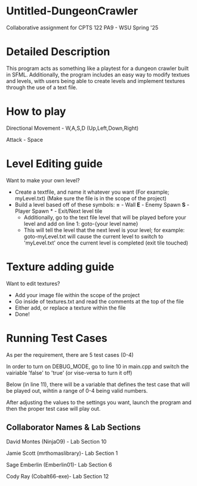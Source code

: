 # Untitled-DungeonCrawler
Collaborative assignment for CPTS 122 PA9 - WSU Spring '25

# Detailed Description

This program acts as something like a playtest for a dungeon crawler built in SFML.
Additionally, the program includes an easy way to modify textues and levels, with users being able to create levels and implement textures through the use of a text file.

# How to play

Directional Movement - W,A,S,D (Up,Left,Down,Right)

Attack - Space

# Level Editing guide

Want to make your own level?

- Create a textfile, and name it whatever you want (For example; myLevel.txt) (Make sure the file is in the scope of the project)
- Build a level based off of these symbols:
      **=** - Wall
      **E** - Enemy Spawn
      **S** - Player Spawn
        *   - Exit/Next level tile
  - Additionally, go to the text file level that will be played before your level and add on line 1:
        goto-{your level name}
  - This will tell the level that the next level is your level; for example:
        goto-myLevel.txt
      will cause the current level to switch to 'myLevel.txt' once the current level is completed (exit tile touched)

# Texture adding guide
Want to edit textures?

- Add your image file within the scope of the project
- Go inside of textures.txt and read the comments at the top of the file
- Either add, or replace a texture within the file
- Done!

# Running Test Cases
As per the requirement, there are 5 test cases (0-4)

In order to turn on DEBUG_MODE, go to line 10 in main.cpp and switch the vairiable 'false' to 'true' (or vise-versa to turn it off)

Below (in line 11), there will be a variable that defines the test case that will be played out, wihtin a range of 0-4 being valid numbers.

After adjusting the values to the settings you want, launch the program and then the proper test case will play out.

## Collaborator Names & Lab Sections
David Montes (NinjaO9) - Lab Section 10

Jamie Scott (mrthomaslibrary)- Lab Section 1

Sage Emberlin (Emberlin01)- Lab Section 6

Cody Ray (Cobalt66-exe)- Lab Section 12
